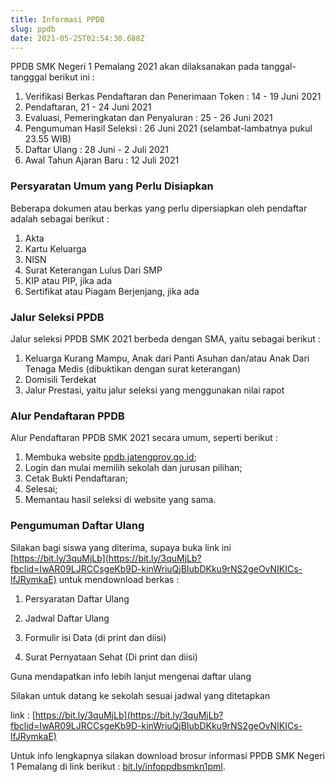 ```yaml
---
title: Informasi PPDB
slug: ppdb
date: 2021-05-25T02:54:30.688Z
---
```

PPDB SMK Negeri 1 Pemalang 2021 akan dilaksanakan pada tanggal-tangggal berikut ini :

1. Verifikasi Berkas Pendaftaran dan Penerimaan Token : 14 - 19 Juni 2021
2. Pendaftaran, 21 - 24 Juni 2021
3. Evaluasi, Pemeringkatan dan Penyaluran : 25 - 26 Juni 2021
4. Pengumuman Hasil Seleksi : 26 Juni 2021 (selambat-lambatnya pukul 23.55 WIB)
5. Daftar Ulang : 28 Juni - 2 Juli 2021
6. Awal Tahun Ajaran Baru : 12 Juli 2021

### Persyaratan Umum yang Perlu Disiapkan

Beberapa dokumen atau berkas yang perlu dipersiapkan oleh pendaftar adalah sebagai berikut :

1. Akta
2. Kartu Keluarga
3. NISN
4. Surat Keterangan Lulus Dari SMP
5. KIP atau PIP, jika ada
6. Sertifikat atau Piagam Berjenjang, jika ada

### Jalur Seleksi PPDB

Jalur seleksi PPDB SMK 2021 berbeda dengan SMA, yaitu sebagai berikut :

1. Keluarga Kurang Mampu, Anak dari Panti Asuhan dan/atau Anak Dari Tenaga Medis (dibuktikan dengan surat keterangan)
2. Domisili Terdekat
3. Jalur Prestasi, yaitu jalur seleksi yang menggunakan nilai rapot

### Alur Pendaftaran PPDB

Alur Pendaftaran PPDB SMK 2021 secara umum, seperti berikut :

1. Membuka website [ppdb.jatengprov.go.id](https://ppdb.jatengprov.go.id);
2. Login dan mulai memilih sekolah dan jurusan pilihan;
3. Cetak Bukti Pendaftaran;
4. Selesai;
5. Memantau hasil seleksi di website yang sama.



### Pengumuman Daftar Ulang

Silakan bagi siswa yang diterima, supaya buka link ini [https://bit.ly/3quMjLb](https://bit.ly/3quMjLb?fbclid=IwAR09LJRCCsgeKb9D-kinWriuQjBIubDKku9rNS2geOvNIKICs-lfJRymkaE) untuk mendownload berkas :

1. Persyaratan Daftar Ulang

2. Jadwal Daftar Ulang

3. Formulir isi Data (di print dan diisi)

4. Surat Pernyataan Sehat (Di print dan diisi)

Guna mendapatkan info lebih lanjut mengenai daftar ulang

Silakan untuk datang ke sekolah sesuai jadwal yang ditetapkan

link : [https://bit.ly/3quMjLb](https://bit.ly/3quMjLb?fbclid=IwAR09LJRCCsgeKb9D-kinWriuQjBIubDKku9rNS2geOvNIKICs-lfJRymkaE)

Untuk info lengkapnya silakan download brosur informasi PPDB SMK Negeri 1 Pemalang di link berikut : [bit.ly/infoppdbsmkn1pml](https://bit.ly/infoppdbsmkn1pml).